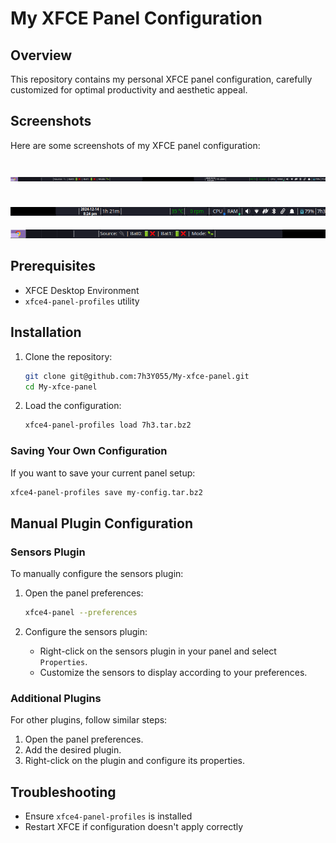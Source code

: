# My XFCE Panel Configuration

## Overview

This repository contains my personal XFCE panel configuration, carefully customized for optimal productivity and aesthetic appeal.

## Screenshots

Here are some screenshots of my XFCE panel configuration:

![Full Panel](imgs/full.png)
---
![Right Side](imgs/R.png)
---
![Left Side](imgs/L.png)

## Prerequisites

- XFCE Desktop Environment
- `xfce4-panel-profiles` utility

## Installation

1. Clone the repository:
   ```bash
   git clone git@github.com:7h3Y055/My-xfce-panel.git
   cd My-xfce-panel
   ```

2. Load the configuration:
   ```bash
   xfce4-panel-profiles load 7h3.tar.bz2
   ```

### Saving Your Own Configuration
If you want to save your current panel setup:
```bash
xfce4-panel-profiles save my-config.tar.bz2
```

## Manual Plugin Configuration

### Sensors Plugin

To manually configure the sensors plugin:

1. Open the panel preferences:
    ```bash
    xfce4-panel --preferences
    ```

2. Configure the sensors plugin:
    - Right-click on the sensors plugin in your panel and select `Properties`.
    - Customize the sensors to display according to your preferences.

### Additional Plugins

For other plugins, follow similar steps:
1. Open the panel preferences.
2. Add the desired plugin.
3. Right-click on the plugin and configure its properties.

## Troubleshooting

- Ensure `xfce4-panel-profiles` is installed
- Restart XFCE if configuration doesn't apply correctly

